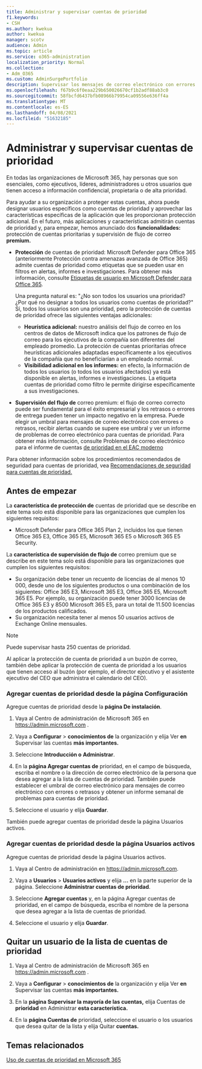 ```yaml
---
title: Administrar y supervisar cuentas de prioridad
f1.keywords:
- CSH
ms.author: kwekua
author: kwekua
manager: scotv
audience: Admin
ms.topic: article
ms.service: o365-administration
localization_priority: Normal
ms.collection:
- Adm_O365
ms.custom: AdminSurgePortfolio
description: Supervisar los mensajes de correo electrónico con errores y retrasos enviados a o desde cuentas que tienen un alto impacto empresarial.
ms.openlocfilehash: f67b9c6f0eaa229b650026670cf1b2adf88ab3c0
ms.sourcegitcommit: 58fbcfd6437bfb08966b79954ca09556e636ff4a
ms.translationtype: MT
ms.contentlocale: es-ES
ms.lasthandoff: 04/08/2021
ms.locfileid: "51632185"
---
```

# <a name="manage-and-monitor-priority-accounts"></a>Administrar y supervisar cuentas de prioridad

En todas las organizaciones de Microsoft 365, hay personas que son esenciales, como ejecutivos, líderes, administradores u otros usuarios que tienen acceso a información confidencial, propietaria o de alta prioridad.

Para ayudar a su organización a proteger estas cuentas, ahora puede designar usuarios específicos como cuentas de prioridad y aprovechar las características específicas de la aplicación que les proporcionan protección adicional. En el futuro, más aplicaciones y características admitirán cuentas de prioridad y, para empezar, hemos anunciado dos **funcionalidades:** protección de cuentas prioritarias y supervisión de flujo de correo **premium.**

- **Protección** de cuentas de prioridad: Microsoft Defender para Office 365 (anteriormente Protección contra amenazas avanzada de Office 365) admite cuentas de prioridad como etiquetas que se pueden usar en filtros en alertas, informes e investigaciones. Para obtener más información, consulte [Etiquetas de usuario en Microsoft Defender para Office 365](../../security/office-365-security/user-tags.md).

  Una pregunta natural es: "¿No son todos los usuarios una prioridad? ¿Por qué no designar a todos los usuarios como cuentas de prioridad?" Sí, todos los usuarios son una prioridad, pero la protección de cuentas de prioridad ofrece las siguientes ventajas adicionales:

  - **Heurística adicional:** nuestro análisis del flujo de correo en los centros de datos de Microsoft indica que los patrones de flujo de correo para los ejecutivos de la compañía son diferentes del empleado promedio. La protección de cuentas prioritarias ofrece heurísticas adicionales adaptadas específicamente a los ejecutivos de la compañía que no beneficiarían a un empleado normal.
  - **Visibilidad adicional en los informes:** en efecto, la información de todos los usuarios (o todos los usuarios afectados) ya está disponible en alertas, informes e investigaciones. La etiqueta cuentas de prioridad como filtro le permite dirigirse específicamente a sus investigaciones.

- **Supervisión del flujo de** correo premium: el flujo de correo correcto puede ser fundamental para el éxito empresarial y los retrasos o errores de entrega pueden tener un impacto negativo en la empresa. Puede elegir un umbral para mensajes de correo electrónico con errores o retrasos, recibir alertas cuando se supere ese umbral y ver un informe de problemas de correo electrónico para cuentas de prioridad. Para obtener más información, consulte Problemas de correo electrónico para el informe de cuentas [de prioridad en el EAC moderno](/exchange/monitoring/mail-flow-reports/mfr-email-issues-for-priority-accounts-report)

Para obtener información sobre los procedimientos recomendados de seguridad para cuentas de prioridad, vea [Recomendaciones de seguridad para cuentas de prioridad.](../../security/office-365-security/security-recommendations-for-priority-accounts.md)

## <a name="before-you-begin"></a>Antes de empezar

La **característica de protección de** cuentas de prioridad que se describe en este tema solo está disponible para las organizaciones que cumplen los siguientes requisitos:

- Microsoft Defender para Office 365 Plan 2, incluidos los que tienen Office 365 E3, Office 365 E5, Microsoft 365 E5 o Microsoft 365 E5 Security.

La **característica de supervisión de flujo de** correo premium que se describe en este tema solo está disponible para las organizaciones que cumplen los siguientes requisitos:

- Su organización debe tener un recuento de licencias de al menos 10 000, desde uno de los siguientes productos o una combinación de los siguientes: Office 365 E3, Microsoft 365 E3, Office 365 E5, Microsoft 365 E5. Por ejemplo, su organización puede tener 3000 licencias de Office 365 E3 y 8500 Microsoft 365 E5, para un total de 11.500 licencias de los productos calificados.
- Su organización necesita tener al menos 50 usuarios activos de Exchange Online mensuales.

> [!NOTE]
> Puede supervisar hasta 250 cuentas de prioridad.

Al aplicar la protección de cuenta de prioridad a un buzón de correo, también debe aplicar la protección de cuenta de prioridad a los usuarios que tienen acceso al buzón (por ejemplo, el director ejecutivo y el asistente ejecutivo del CEO que administra el calendario del CEO).

### <a name="add-priority-accounts-from-the-setup-page"></a>Agregar cuentas de prioridad desde la página Configuración

Agregue cuentas de prioridad desde la **página De instalación**.

1. Vaya al Centro de administración de Microsoft 365 en <a href="https://go.microsoft.com/fwlink/p/?linkid=2024339" target="_blank">https://admin.microsoft.com</a> .

2. Vaya a **Configurar**  >  **conocimientos de** la organización y elija Ver **en** Supervisar las cuentas **más importantes.**

3. Seleccione **Introducción o** **Administrar**.

4. En la **página Agregar cuentas de** prioridad, en el campo de búsqueda, escriba el nombre o la dirección de correo electrónico de la persona que desea agregar a la lista de cuentas de prioridad. También puede establecer el umbral de correo electrónico para mensajes de correo electrónico con errores o retrasos y obtener un informe semanal de problemas para cuentas de prioridad.

5. Seleccione el usuario y elija **Guardar**.

También puede agregar cuentas de prioridad desde la página Usuarios activos.

### <a name="add-priority-accounts-from-active-users-page"></a>Agregar cuentas de prioridad desde la página Usuarios activos

Agregue cuentas de prioridad desde la página Usuarios activos.

1. Vaya al Centro de administración en <a href="https://go.microsoft.com/fwlink/p/?linkid=2024339" target="_blank">https://admin.microsoft.com</a>.

2. Vaya a **Usuarios**  >  **Usuarios activos** y elija **...** en la parte superior de la página. Seleccione **Administrar cuentas de prioridad**.

3. Seleccione **Agregar cuentas** y, en la página Agregar cuentas de prioridad, en el campo de búsqueda, escriba el nombre de la persona que desea agregar a la lista de cuentas de prioridad. 

4. Seleccione el usuario y elija **Guardar**.

## <a name="remove-a-user-from-the-priority-accounts-list"></a>Quitar un usuario de la lista de cuentas de prioridad

1. Vaya al Centro de administración de Microsoft 365 en <a href="https://go.microsoft.com/fwlink/p/?linkid=2024339" target="_blank">https://admin.microsoft.com</a> .

2. Vaya a **Configurar**  >  **conocimientos de** la organización y elija Ver **en** Supervisar las cuentas **más importantes.**

3. En la **página Supervisar la mayoría de las cuentas,** elija Cuentas de **prioridad** en Administrar **esta característica.**

4. En la **página Cuentas de** prioridad, seleccione el usuario o los usuarios que desea quitar de la lista y elija Quitar **cuentas.**

## <a name="related-topics"></a>Temas relacionados

[Uso de cuentas de prioridad en Microsoft 365](https://techcommunity.microsoft.com/t5/microsoft-365-blog/using-priority-accounts-in-microsoft-365/ba-p/1873314)
